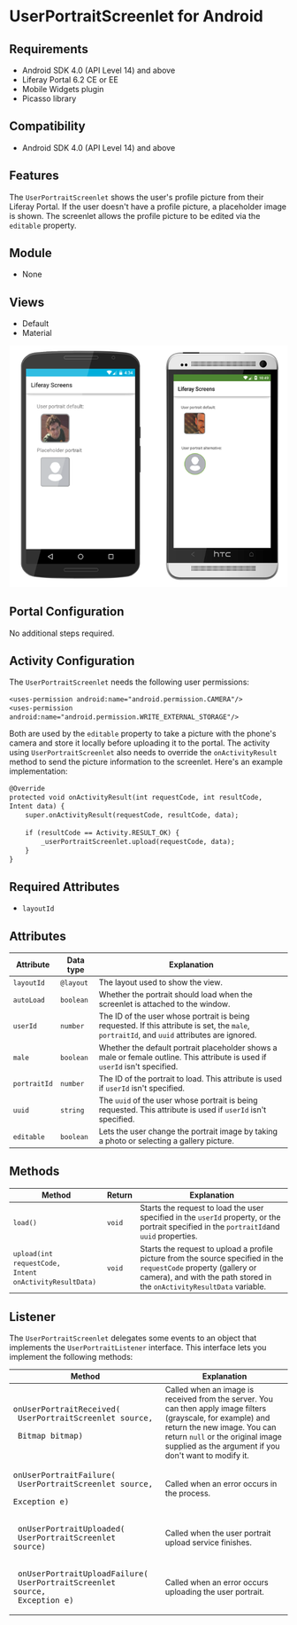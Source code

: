 # UserPortraitScreenlet for Android [](id=userportraitscreenlet-for-android)

## Requirements [](id=requirements)

- Android SDK 4.0 (API Level 14) and above
- Liferay Portal 6.2 CE or EE
- Mobile Widgets plugin
- Picasso library

## Compatibility [](id=compatibility)

- Android SDK 4.0 (API Level 14) and above

## Features [](id=features)

The `UserPortraitScreenlet` shows the user's profile picture from their Liferay 
Portal. If the user doesn't have a profile picture, a placeholder image is 
shown. The screenlet allows the profile picture to be edited via the `editable` 
property.

## Module [](id=module)

- None

## Views [](id=views)

- Default
- Material

![The `UserPortraitScreenlet` using the Default and Material viewsets.](../../images/screens-android-userportrait.png)

## Portal Configuration [](id=portal-configuration)

No additional steps required.

## Activity Configuration [](id=activity-configuration)

The `UserPortraitScreenlet` needs the following user permissions:

    <uses-permission android:name="android.permission.CAMERA"/>
    <uses-permission android:name="android.permission.WRITE_EXTERNAL_STORAGE"/>

Both are used by the `editable` property to take a picture with the phone's 
camera and store it locally before uploading it to the portal. The activity 
using `UserPortraitScreenlet` also needs to override the `onActivityResult` 
method to send the picture information to the screenlet. Here's an example 
implementation:

    @Override
    protected void onActivityResult(int requestCode, int resultCode, Intent data) {
        super.onActivityResult(requestCode, resultCode, data);
    
        if (resultCode == Activity.RESULT_OK) {
            _userPortraitScreenlet.upload(requestCode, data);
        }
    }

## Required Attributes

- `layoutId`

## Attributes [](id=attributes)

| Attribute | Data type | Explanation |
|-----------|-----------|-------------| 
| `layoutId` | `@layout` | The layout used to show the view. |
| `autoLoad` | `boolean` | Whether the portrait should load when the screenlet is attached to the window. |
| `userId` | `number` | The ID of the user whose portrait is being requested. If this attribute is set, the `male`, `portraitId`, and `uuid` attributes are ignored. |
| `male` | `boolean` | Whether the default portrait placeholder shows a male or female outline. This attribute is used if `userId` isn't specified. |
| `portraitId` | `number` | The ID of the portrait to load. This attribute is used if `userId` isn't specified. |
| `uuid` | `string` | The `uuid` of the user whose portrait is being requested. This attribute is used if `userId` isn't specified. |
| `editable` | `boolean` | Lets the user change the portrait image by taking a photo or selecting a gallery picture. |

## Methods [](id=methods)

| Method | Return | Explanation |
|-----------|-----------|-------------| 
| `load()` | `void` | Starts the request to load the user specified in the `userId` property, or the portrait specified in the `portraitId`and `uuid` properties. |
| `upload(int requestCode,`<br/>`Intent onActivityResultData)` | `void` | Starts the request to upload a profile picture from the source specified in the `requestCode` property (gallery or camera), and with the path stored in the `onActivityResultData` variable. |

## Listener [](id=listener)

The `UserPortraitScreenlet` delegates some events to an object that implements 
the `UserPortraitListener` interface. This interface lets you implement the 
following methods:

| Method | Explanation |
|-----------|-------------| 
|  <pre>onUserPortraitReceived(<br/>        UserPortraitScreenlet source, <br/>        Bitmap bitmap)</pre> | Called when an image is received from the server. You can then apply image filters (grayscale, for example) and return the new image. You can return `null` or the original image supplied as the argument if you don't want to modify it. |
|  <pre>onUserPortraitFailure(<br/>        UserPortraitScreenlet source, <br/>        Exception e)</pre> | Called when an error occurs in the process. |
|  <pre> onUserPortraitUploaded(<br/>        UserPortraitScreenlet source)</pre> | Called when the user portrait upload service finishes. |
|  <pre> onUserPortraitUploadFailure(<br/>        UserPortraitScreenlet source, <br/>        Exception e)</pre> | Called when an error occurs uploading the user portrait. |
